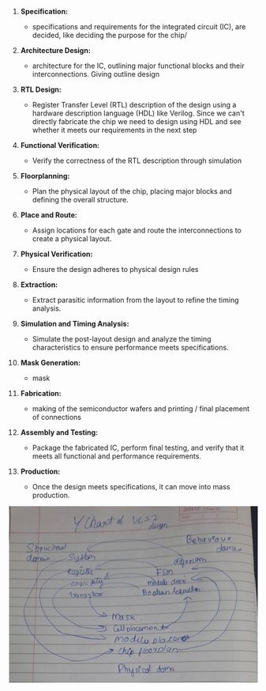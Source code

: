 

1. **Specification:**
   -  specifications and requirements for the integrated circuit (IC), are decided, like deciding the purpose for the chip/

2. **Architecture Design:**
   - architecture for the IC, outlining major functional blocks and their interconnections. Giving outline design

3. **RTL Design:**
   -  Register Transfer Level (RTL) description of the design using a hardware description language (HDL) like Verilog. Since we can't directly fabricate the chip we need to design using HDL and see whether it meets our requirements in the next step

4. **Functional Verification:**
   - Verify the correctness of the RTL description through simulation

5. **Floorplanning:**
   - Plan the physical layout of the chip, placing major blocks and defining the overall structure.

6. **Place and Route:**
   - Assign locations for each gate and route the interconnections to create a physical layout.

7. **Physical Verification:**
   - Ensure the design adheres to physical design rules

8. **Extraction:**
   - Extract parasitic information from the layout to refine the timing analysis.

9.  **Simulation and Timing Analysis:**
    - Simulate the post-layout design and analyze the timing characteristics to ensure performance meets specifications.

10. **Mask Generation:**
    - mask 

11. **Fabrication:**
    - making of the semiconductor wafers  and printing / final placement of connections

12. **Assembly and Testing:**
    - Package the fabricated IC, perform final testing, and verify that it meets all functional and performance requirements.

13. **Production:**
    - Once the design meets specifications, it can move into mass production.


![y_flowchart](yflowchart.jpeg)
